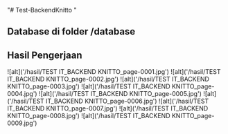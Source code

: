 "# Test-BackendKnitto "

<h2>Database di folder /database</h2>
<h2>Hasil Pengerjaan</h2>
![alt]('/hasil/TEST IT_BACKEND KNITTO_page-0001.jpg')
![alt]('/hasil/TEST IT_BACKEND KNITTO_page-0002.jpg')
![alt]('/hasil/TEST IT_BACKEND KNITTO_page-0003.jpg')
![alt]('/hasil/TEST IT_BACKEND KNITTO_page-0004.jpg')
![alt]('/hasil/TEST IT_BACKEND KNITTO_page-0005.jpg')
![alt]('/hasil/TEST IT_BACKEND KNITTO_page-0006.jpg')
![alt]('/hasil/TEST IT_BACKEND KNITTO_page-0007.jpg')
![alt]('/hasil/TEST IT_BACKEND KNITTO_page-0008.jpg')
![alt]('/hasil/TEST IT_BACKEND KNITTO_page-0009.jpg')
